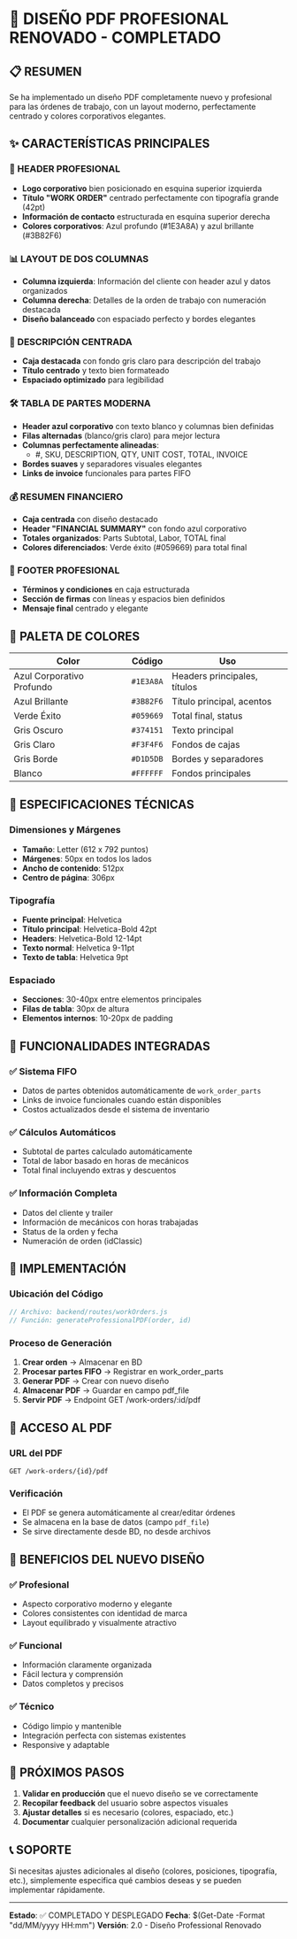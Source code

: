 # 🎨 DISEÑO PDF PROFESIONAL RENOVADO - COMPLETADO

## 📋 RESUMEN
Se ha implementado un diseño PDF completamente nuevo y profesional para las órdenes de trabajo, con un layout moderno, perfectamente centrado y colores corporativos elegantes.

## ✨ CARACTERÍSTICAS PRINCIPALES

### 🎯 HEADER PROFESIONAL
- **Logo corporativo** bien posicionado en esquina superior izquierda
- **Título "WORK ORDER"** centrado perfectamente con tipografía grande (42pt)
- **Información de contacto** estructurada en esquina superior derecha
- **Colores corporativos**: Azul profundo (#1E3A8A) y azul brillante (#3B82F6)

### 📊 LAYOUT DE DOS COLUMNAS
- **Columna izquierda**: Información del cliente con header azul y datos organizados
- **Columna derecha**: Detalles de la orden de trabajo con numeración destacada
- **Diseño balanceado** con espaciado perfecto y bordes elegantes

### 📝 DESCRIPCIÓN CENTRADA
- **Caja destacada** con fondo gris claro para descripción del trabajo
- **Título centrado** y texto bien formateado
- **Espaciado optimizado** para legibilidad

### 🛠️ TABLA DE PARTES MODERNA
- **Header azul corporativo** con texto blanco y columnas bien definidas
- **Filas alternadas** (blanco/gris claro) para mejor lectura
- **Columnas perfectamente alineadas**:
  - #, SKU, DESCRIPTION, QTY, UNIT COST, TOTAL, INVOICE
- **Bordes suaves** y separadores visuales elegantes
- **Links de invoice** funcionales para partes FIFO

### 💰 RESUMEN FINANCIERO
- **Caja centrada** con diseño destacado
- **Header "FINANCIAL SUMMARY"** con fondo azul corporativo
- **Totales organizados**: Parts Subtotal, Labor, TOTAL final
- **Colores diferenciados**: Verde éxito (#059669) para total final

### 📄 FOOTER PROFESIONAL
- **Términos y condiciones** en caja estructurada
- **Sección de firmas** con líneas y espacios bien definidos
- **Mensaje final** centrado y elegante

## 🎨 PALETA DE COLORES

| Color | Código | Uso |
|-------|--------|-----|
| Azul Corporativo Profundo | `#1E3A8A` | Headers principales, títulos |
| Azul Brillante | `#3B82F6` | Título principal, acentos |
| Verde Éxito | `#059669` | Total final, status |
| Gris Oscuro | `#374151` | Texto principal |
| Gris Claro | `#F3F4F6` | Fondos de cajas |
| Gris Borde | `#D1D5DB` | Bordes y separadores |
| Blanco | `#FFFFFF` | Fondos principales |

## 📐 ESPECIFICACIONES TÉCNICAS

### Dimensiones y Márgenes
- **Tamaño**: Letter (612 x 792 puntos)
- **Márgenes**: 50px en todos los lados
- **Ancho de contenido**: 512px
- **Centro de página**: 306px

### Tipografía
- **Fuente principal**: Helvetica
- **Título principal**: Helvetica-Bold 42pt
- **Headers**: Helvetica-Bold 12-14pt
- **Texto normal**: Helvetica 9-11pt
- **Texto de tabla**: Helvetica 9pt

### Espaciado
- **Secciones**: 30-40px entre elementos principales
- **Filas de tabla**: 30px de altura
- **Elementos internos**: 10-20px de padding

## 🔧 FUNCIONALIDADES INTEGRADAS

### ✅ Sistema FIFO
- Datos de partes obtenidos automáticamente de `work_order_parts`
- Links de invoice funcionales cuando están disponibles
- Costos actualizados desde el sistema de inventario

### ✅ Cálculos Automáticos
- Subtotal de partes calculado automáticamente
- Total de labor basado en horas de mecánicos
- Total final incluyendo extras y descuentos

### ✅ Información Completa
- Datos del cliente y trailer
- Información de mecánicos con horas trabajadas
- Status de la orden y fecha
- Numeración de orden (idClassic)

## 🚀 IMPLEMENTACIÓN

### Ubicación del Código
```javascript
// Archivo: backend/routes/workOrders.js
// Función: generateProfessionalPDF(order, id)
```

### Proceso de Generación
1. **Crear orden** → Almacenar en BD
2. **Procesar partes FIFO** → Registrar en work_order_parts
3. **Generar PDF** → Crear con nuevo diseño
4. **Almacenar PDF** → Guardar en campo pdf_file
5. **Servir PDF** → Endpoint GET /work-orders/:id/pdf

## 📱 ACCESO AL PDF

### URL del PDF
```
GET /work-orders/{id}/pdf
```

### Verificación
- El PDF se genera automáticamente al crear/editar órdenes
- Se almacena en la base de datos (campo `pdf_file`)
- Se sirve directamente desde BD, no desde archivos

## 🎯 BENEFICIOS DEL NUEVO DISEÑO

### ✅ Profesional
- Aspecto corporativo moderno y elegante
- Colores consistentes con identidad de marca
- Layout equilibrado y visualmente atractivo

### ✅ Funcional
- Información claramente organizada
- Fácil lectura y comprensión
- Datos completos y precisos

### ✅ Técnico
- Código limpio y mantenible
- Integración perfecta con sistemas existentes
- Responsive y adaptable

## 🔮 PRÓXIMOS PASOS

1. **Validar en producción** que el nuevo diseño se ve correctamente
2. **Recopilar feedback** del usuario sobre aspectos visuales
3. **Ajustar detalles** si es necesario (colores, espaciado, etc.)
4. **Documentar** cualquier personalización adicional requerida

## 📞 SOPORTE

Si necesitas ajustes adicionales al diseño (colores, posiciones, tipografía, etc.), simplemente especifica qué cambios deseas y se pueden implementar rápidamente.

---

**Estado**: ✅ COMPLETADO Y DESPLEGADO
**Fecha**: $(Get-Date -Format "dd/MM/yyyy HH:mm")
**Versión**: 2.0 - Diseño Professional Renovado
